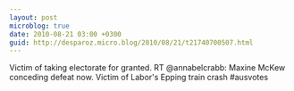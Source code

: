 ```yaml
---
layout: post
microblog: true
date: 2010-08-21 03:00 +0300
guid: http://desparoz.micro.blog/2010/08/21/t21740700507.html
---
```

Victim of taking electorate for granted. RT @annabelcrabb: Maxine McKew conceding defeat now. Victim of Labor's Epping train crash #ausvotes
